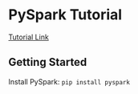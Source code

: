 # PySpark Tutorial

[Tutorial Link](https://www.youtube.com/watch?v=_C8kWso4ne4)

## Getting Started

Install PySpark: `pip install pyspark`

